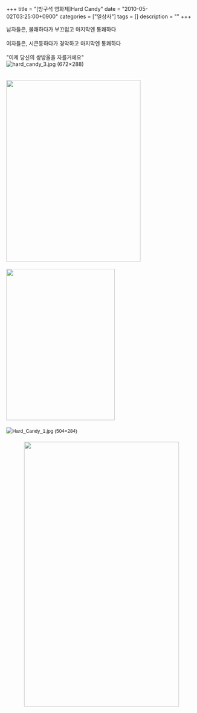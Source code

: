 +++
title = "[방구석 영화제]Hard Candy"
date = "2010-05-02T03:25:00+0900"
categories = ["일상사"]
tags = []
description = ""
+++
<span class="copyright_entry" style="display:block;" title="[방구석 영화제]Hard Candy@@**@@http://shed.egloos.com/3257952"></span>
<div>
 <div>
  남자들은, 불쾌하다가 부끄럽고 마지막엔 통쾌하다
 </div>
 <div>
  <br>
 </div>
 <div>
  여자들은, 시큰둥하다가 경악하고 마지막엔 통쾌하다
 </div>
 <div>
  <br>
 </div>
</div>
<div>
 "이제 당신의 쌍방울을 자를거에요"
</div>
<img src="/attachment/3257952_1.jpg" alt="hard_candy_3.jpg (672×288)">
<div>
 <br>
</div>
<div>
 <br>
</div>
<div>
 <font class="Apple-style-span" face="arial, sans-serif" size="3"><span class="Apple-style-span" style="font-size: 13px; line-height: 19px; -webkit-border-horizontal-spacing: 2px; -webkit-border-vertical-spacing: 2px; "><img src="/attachment/3257952_2.jpg" height="480" width="355" id="imgb"></span></font>
</div>
<div>
 <font class="Apple-style-span" face="arial, sans-serif" size="3"><span class="Apple-style-span" style="font-size: 13px; line-height: 19px; -webkit-border-horizontal-spacing: 2px; -webkit-border-vertical-spacing: 2px;"><br></span></font>
</div>
<div>
 <font class="Apple-style-span" face="arial, sans-serif" size="3"><span class="Apple-style-span" style="font-size: 13px; line-height: 19px; -webkit-border-horizontal-spacing: 2px; -webkit-border-vertical-spacing: 2px;"><img src="/attachment/3257952_3.jpg" height="400" width="287" id="imgb"></span></font>
</div>
<div>
 <font class="Apple-style-span" face="arial, sans-serif" size="3"><span class="Apple-style-span" style="font-size: 13px; line-height: 19px; -webkit-border-horizontal-spacing: 2px; -webkit-border-vertical-spacing: 2px;"><br></span></font>
</div>
<div>
 <font class="Apple-style-span" face="arial, sans-serif" size="3"><span class="Apple-style-span" style="font-size: 13px; line-height: 19px; -webkit-border-horizontal-spacing: 2px; -webkit-border-vertical-spacing: 2px;"><img src="/attachment/3257952_4.jpg" alt="Hard_Candy_1.jpg (504×284)"></span></font>
</div>
<div>
 <font class="Apple-style-span" face="arial, sans-serif" size="3"><span class="Apple-style-span" style="font-size: 13px; line-height: 19px; -webkit-border-horizontal-spacing: 2px; -webkit-border-vertical-spacing: 2px;"><br></span></font>
</div>
<div>
 <font class="Apple-style-span" face="arial, sans-serif" size="3"><span class="Apple-style-span" style="font-size: 13px; line-height: 19px; -webkit-border-horizontal-spacing: 2px; -webkit-border-vertical-spacing: 2px;">
   <div style="text-align:center">
    <img class="image_mid" border="0" onmouseover="this.style.cursor='pointer'" alt="" src="/attachment/3257952_5.png" width="410" height="700" onclick="Control.Modal.openDialog(this, event, 'http://pds18.egloos.com/pds/201005/02/82/a0003782_4bdc7a4c03489.png', 410, 700);">
   </div></span></font>
</div> 
<!--
       <rdf:RDF xmlns:rdf="http://www.w3.org/1999/02/22-rdf-syntax-ns#"
		    xmlns:dc="http://purl.org/dc/elements/1.1/"
		    xmlns:trackback="http://madskills.com/public/xml/rss/module/trackback/">
       <rdf:Description
	        rdf:about="http://shed.egloos.com/3257952"
	        dc:identifier="http://shed.egloos.com/3257952"
	        dc:title="[방구석 영화제]Hard Candy"
	        trackback:ping="http://shed.egloos.com/tb/3257952"/>
       </rdf:RDF>
       -->

<ul></ul>